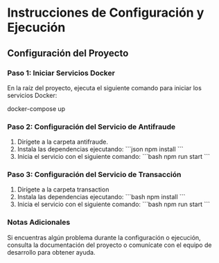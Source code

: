 # Instrucciones de Configuración y Ejecución

## Configuración del Proyecto

### Paso 1: Iniciar Servicios Docker
En la raíz del proyecto, ejecuta el siguiente comando para iniciar los servicios Docker:

docker-compose up

### Paso 2: Configuración del Servicio de Antifraude
<ol>
  <li>Dirígete a la carpeta antifraude.</li>
  <li>Instala las dependencias ejecutando:
     ```json
npm install
```
</li>
  <li>Inicia el servicio con el siguiente comando:
    ```bash
 npm run start
```
  </li>  
</ol>


### Paso 3: Configuración del Servicio de Transacción
<ol>
  <li>Dirígete a la carpeta transaction</li>
  <li>Instala las dependencias ejecutando:
     ```bash
npm install
```
</li>
  <li>Inicia el servicio con el siguiente comando:
    ```bash
 npm run start
```
  </li>  
</ol>

### Notas Adicionales
Si encuentras algún problema durante la configuración o ejecución, consulta la documentación del proyecto o comunícate con el equipo de desarrollo para obtener ayuda.
